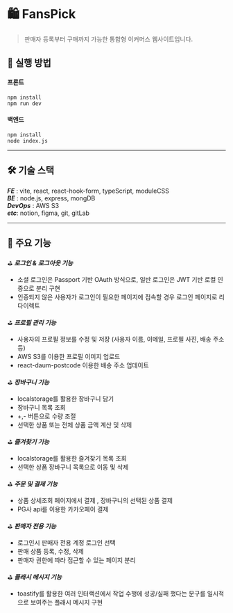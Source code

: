 # 🛍️ FansPick
>판매자 등록부터 구매까지 가능한 통합형 이커머스 웹사이트입니다.<br />


## 📌 실행 방법

#### 프론트

    npm install
    npm run dev

#### 백엔드
    npm install
    node index.js

---

##  🛠️ 기술 스택

___FE___ : vite, react, react-hook-form, typeScript, moduleCSS <br />
___BE___ : node.js, express, mongDB <br />
___DevOps___ : AWS S3 <br />
___etc___: notion, figma, git, gitLab

---

## 📄 주요 기능 

⛳️ ___로그인 & 로그아웃 기능___

 - 소셜 로그인은 Passport 기반 OAuth 방식으로, 일반 로그인은 JWT 기반 로컬 인증으로 분리 구현
 - 인증되지 않은 사용자가 로그인이 필요한 페이지에 접속할 경우 로그인 페이지로 리다이렉트

⛳️ ___프로필 관리 기능___

  - 사용자의 프로필 정보를 수정 및 저장 (사용자 이름, 이메일, 프로필 사진, 배송 주소 등)
  - AWS S3를 이용한 프로필 이미지 업로드
  - react-daum-postcode 이용한 배송 주소 업데이트

⛳️ ___장바구니 기능___

  - localstorage를 활용한 장바구니 담기
  - 장바구니 목록 조회
  - +,- 버튼으로 수량 조절
  - 선택한 상품 또는 전체 상품 금액 계산 및 삭제

⛳️ ___즐겨찾기 기능___

- localstorage를 활용한 즐겨찾기 목록 조회
- 선택한 상품 장바구니 목록으로 이동 및 삭제

⛳️ ___주문 및 결제 기능___

- 상품 상세조회 페이지에서 결제 , 장바구니의 선택된 상품 결제
- PG사 api를 이용한 카카오페이 결제

⛳️ ___판매자 전용 기능___

- 로그인시 판매자 전용 계정 로그인 선택
- 판매 상품 등록, 수정, 삭제
- 판매자 권한에 따라 접근할 수 있는 페이지 분리 

⛳️ ___플래시 메시지 기능___

- toastify를 활용한 여러 인터랙션에서 작업 수행에 성공/실패 했다는 문구를 일시적으로 보여주는 플래시 메시지 구현
